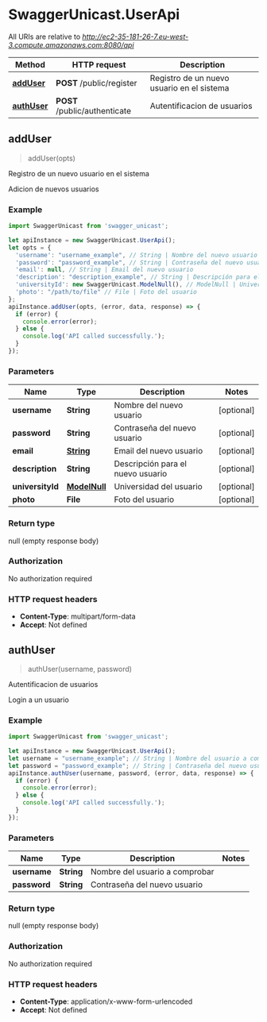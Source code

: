 # SwaggerUnicast.UserApi

All URIs are relative to *http://ec2-35-181-26-7.eu-west-3.compute.amazonaws.com:8080/api*

Method | HTTP request | Description
------------- | ------------- | -------------
[**addUser**](UserApi.md#addUser) | **POST** /public/register | Registro de un nuevo usuario en el sistema
[**authUser**](UserApi.md#authUser) | **POST** /public/authenticate | Autentificacion de usuarios



## addUser

> addUser(opts)

Registro de un nuevo usuario en el sistema

Adicion de nuevos usuarios

### Example

```javascript
import SwaggerUnicast from 'swagger_unicast';

let apiInstance = new SwaggerUnicast.UserApi();
let opts = {
  'username': "username_example", // String | Nombre del nuevo usuario
  'password': "password_example", // String | Contraseña del nuevo usuario
  'email': null, // String | Email del nuevo usuario
  'description': "description_example", // String | Descripción para el nuevo usuario
  'universityId': new SwaggerUnicast.ModelNull(), // ModelNull | Universidad del usuario
  'photo': "/path/to/file" // File | Foto del usuario
};
apiInstance.addUser(opts, (error, data, response) => {
  if (error) {
    console.error(error);
  } else {
    console.log('API called successfully.');
  }
});
```

### Parameters


Name | Type | Description  | Notes
------------- | ------------- | ------------- | -------------
 **username** | **String**| Nombre del nuevo usuario | [optional] 
 **password** | **String**| Contraseña del nuevo usuario | [optional] 
 **email** | [**String**](String.md)| Email del nuevo usuario | [optional] 
 **description** | **String**| Descripción para el nuevo usuario | [optional] 
 **universityId** | [**ModelNull**](ModelNull.md)| Universidad del usuario | [optional] 
 **photo** | **File**| Foto del usuario | [optional] 

### Return type

null (empty response body)

### Authorization

No authorization required

### HTTP request headers

- **Content-Type**: multipart/form-data
- **Accept**: Not defined


## authUser

> authUser(username, password)

Autentificacion de usuarios

Login a un usuario

### Example

```javascript
import SwaggerUnicast from 'swagger_unicast';

let apiInstance = new SwaggerUnicast.UserApi();
let username = "username_example"; // String | Nombre del usuario a comprobar
let password = "password_example"; // String | Contraseña del nuevo usuario
apiInstance.authUser(username, password, (error, data, response) => {
  if (error) {
    console.error(error);
  } else {
    console.log('API called successfully.');
  }
});
```

### Parameters


Name | Type | Description  | Notes
------------- | ------------- | ------------- | -------------
 **username** | **String**| Nombre del usuario a comprobar | 
 **password** | **String**| Contraseña del nuevo usuario | 

### Return type

null (empty response body)

### Authorization

No authorization required

### HTTP request headers

- **Content-Type**: application/x-www-form-urlencoded
- **Accept**: Not defined

